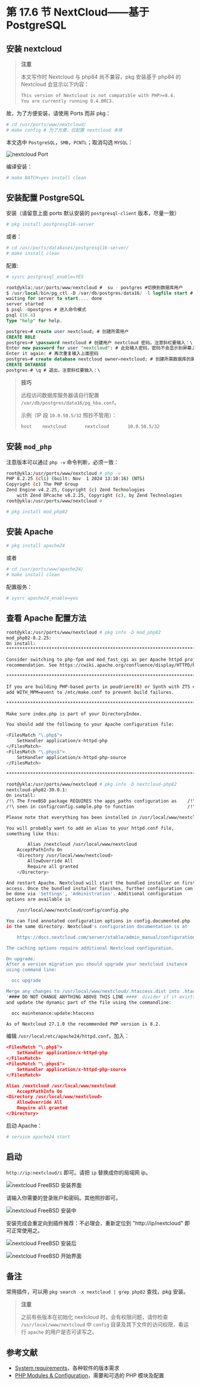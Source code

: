 # 第 17.6 节 NextCloud——基于 PostgreSQL


## 安装 nextcloud

>**注意**
>
>本文写作时 Nextcloud 与 php84 尚不兼容，pkg 安装基于 php84 的 Nextcloud 会显示以下内容：
>
>```sh
>This version of Nextcloud is not compatible with PHP>=8.4.
>You are currently running 8.4.0RC3.
>```

故，为了方便安装，请使用 Ports 而非 pkg：

```sh
# cd /usr/ports/www/nextcloud/
# make config # 为了方便，仅配置 nextcloud 本体
```

本文选中 `PostgreSQL`，`SMB`，`PCNTL`；取消勾选 `MYSQL`：

![nextcloud Port](../.gitbook/assets/ports-netclould-pgsql.png)

编译安装：

```sh
# make BATCH=yes install clean
```
## 安装配置 PostgreSQL

安装（请留意上面 ports 默认安装的 `postgresql-client` 版本，尽量一致）
 
```sh
# pkg install postgresql16-server
```

或者：

```sh
# cd /usr/ports/databases/postgresql16-server/ 
# make install clean
```

配置:

```sh
# sysrc postgresql_enable=YES
```

```sql
root@ykla:/usr/ports/www/nextcloud #  su - postgres #切换到数据库用户
$ /usr/local/bin/pg_ctl -D /var/db/postgres/data16/ -l logfile start # 初始化
waiting for server to start.... done
server started
$ psql -Upostgres # 进入命令模式
psql (16.4)
Type "help" for help.

postgres=# create user nextcloud; # 创建所需用户
CREATE ROLE
postgres=# \password nextcloud # 创建用户 nextcloud 密码，注意斜杠要输入：\ 
Enter new password for user "nextcloud": # 此处输入密码，密码不会显示到屏幕上，也不是 *，就是空的，下同
Enter it again: # 再次重复输入上面密码
postgres=# create database nextcloud owner=nextcloud; # 创建所需数据库的属主
CREATE DATABASE
postgres-# \q # 退出，注意斜杠要输入：\ 
```

>**技巧**
>
>远程访问数据库服务器请自行配置 `/var/db/postgres/data16/pg_hba.conf`。
>
>示例（IP 段 `10.0.50.5/32` 照抄不管用）：
>
>```sh
>host    nextcloud       nextcloud       10.0.50.5/32               scram-sha-256
>```



## 安装 `mod_php`

注意版本可以通过 `php -v` 命令判断，必须一致：

```sh
root@ykla:/usr/ports/www/nextcloud # php -v
PHP 8.2.25 (cli) (built: Nov  1 2024 13:10:16) (NTS)
Copyright (c) The PHP Group
Zend Engine v4.2.25, Copyright (c) Zend Technologies
    with Zend OPcache v8.2.25, Copyright (c), by Zend Technologies
root@ykla:/usr/ports/www/nextcloud # 
```

```sh
# pkg install mod_php82
```
## 安装 Apache

```sh
# pkg install apache24
```

或者

```sh
# cd /usr/ports/www/apache24/ 
# make install clean
```

配置服务：

```sh
# sysrc apache24_enable=yes
```

## 查看 Apache 配置方法


```sh
root@ykla:/usr/ports/www/nextcloud # pkg info -D mod_php82
mod_php82-8.2.25:
On install:
******************************************************************************

Consider switching to php-fpm and mod_fast_cgi as per Apache httpd project
recommendation. See https://cwiki.apache.org/confluence/display/HTTPD/PHP-FPM

******************************************************************************

If you are building PHP-based ports in poudriere(8) or Synth with ZTS enabled,
add WITH_MPM=event to /etc/make.conf to prevent build failures.

******************************************************************************

Make sure index.php is part of your DirectoryIndex.

You should add the following to your Apache configuration file:

<FilesMatch "\.php$">
    SetHandler application/x-httpd-php
</FilesMatch>
<FilesMatch "\.phps$">
    SetHandler application/x-httpd-php-source
</FilesMatch>

******************************************************************************
```

```sh
root@ykla:/usr/ports/www/nextcloud # pkg info -D nextcloud-php82
nextcloud-php82-30.0.1:
On install:
/!\ The FreeBSD package REQUIRES the apps_paths configuration as    /!\
/!\ seen in config/config.sample.php to function                    /!\

Please note that everything has been installed in /usr/local/www/nextcloud.

You will probably want to add an alias to your httpd.conf file,
something like this:

    	Alias /nextcloud /usr/local/www/nextcloud
	AcceptPathInfo On
	<Directory /usr/local/www/nextcloud>
	    AllowOverride All
	    Require all granted
	</Directory>

And restart Apache. Nextcloud will start the bundled installer on first
access. Once the bundled installer finishes, further configuration can
be done via 'Settings', 'Administration'. Additional configuration
options are available in

	/usr/local/www/nextcloud/config/config.php

You can find annotated configuration options in config.documented.php
in the same directory. Nextcloud's configuration documentation is at 

	https://docs.nextcloud.com/server/stable/admin_manual/configuration_server

The caching options require additional Nextcloud configuration.

On upgrade:
After a version migration you should upgrade your nextcloud instance
using command line:

  occ upgrade

Merge any changes to /usr/local/www/nextcloud/.htaccess.dist into .htaccess (above the
'#### DO NOT CHANGE ANYTHING ABOVE THIS LINE ####' divider if it exists)
and update the dynamic part of the file using the commandline:

  occ maintenance:update:htaccess

As of Nextcloud 27.1.0 the recommended PHP version is 8.2.
```


编辑 `/usr/local/etc/apache24/httpd.conf`，加入：

```json
<FilesMatch "\.php$">
    SetHandler application/x-httpd-php
</FilesMatch>
<FilesMatch "\.phps$">
    SetHandler application/x-httpd-php-source
</FilesMatch>

Alias /nextcloud /usr/local/www/nextcloud
    AcceptPathInfo On
<Directory /usr/local/www/nextcloud>
    AllowOverride All
    Require all granted
</Directory>
```

启动 Apache：

```sh
# service apache24 start
```

## 启动

`http://ip:nextcloud/i` 即可。请把 `ip` 替换成你的局域网 ip。

![nextcloud FreeBSD 安装界面](../.gitbook/assets/nextclould1.png)

请输入你需要的登录账户和密码。其他照抄即可。

![nextcloud FreeBSD 安装中](../.gitbook/assets/nextclould2.png)

安装完成会重定向到插件推荐：不必理会，重新定位到 "http://ip/nextcloud" 即可正常使用之。

![nextcloud FreeBSD 安装后](../.gitbook/assets/nextclould3.png)

![nextcloud FreeBSD 开始界面](../.gitbook/assets/nextclould4.png)

## 备注

常用插件，可以用 `pkg search -x nextcloud | grep php82` 查找，pkg 安装。

>**注意**
>
>之前有些版本在初始化 nextcloud 时，会有权限问题，请你检查 `/usr/local/www/nextcloud` 中 `config` 目录及其下文件的访问权限，看运行 `apache` 的用户是否可读写之。

## 参考文献

- [System requirements](https://docs.nextcloud.com/server/latest/admin_manual/installation/system_requirements.html)，各种软件的版本需求
- [PHP Modules & Configuration](https://docs.nextcloud.com/server/latest/admin_manual/installation/php_configuration.html)，需要和可选的 PHP 模块及配置
